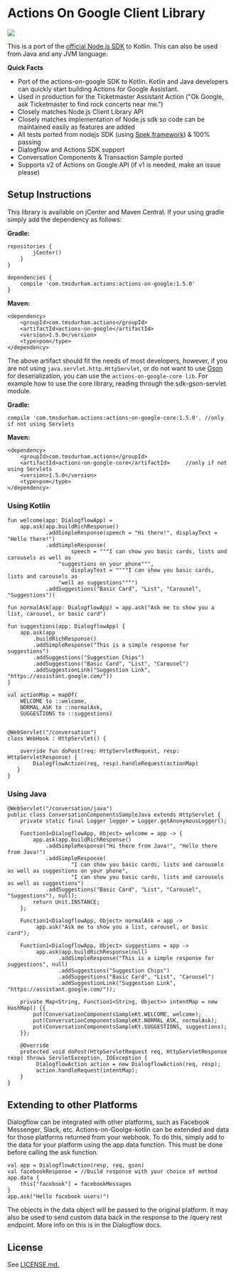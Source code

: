 # Actions On Google Client Library

![](https://storage.googleapis.com/kotlin-actions-sdk.appspot.com/actions-kotlin-java.png)

This is a port of the [official Node.js SDK](https://github.com/actions-on-google/actions-on-google-nodejs) to Kotlin.  This can also be used from Java and any JVM language.

__Quick Facts__

 * Port of the actions-on-google SDK to Kotlin.  Kotlin and Java developers can quickly start building Actions for Google Assistant.
  * Used in production for the Ticketmaster Assistant Action ("Ok Google, ask Ticketmaster to find rock concerts near me.")
 * Closely matches Node.js Client Library API
 * Closely matches implementation of Node.js sdk so code can be maintained easily as features are added
 * All tests ported from nodejs SDK (using [Spek framework](http://spekframework.org/)) & 100% passing
 * Dialogflow and Actions SDK support
 * Conversation Components & Transaction Sample ported
 * Supports v2 of Actions on Google API (if v1 is needed, make an issue please)

## Setup Instructions

This library is available on jCenter and Maven Central.  If your using gradle simply add the dependency as follows:

__Gradle:__

    repositories {
            jCenter()
        }
    }
    
    dependencies {
        compile 'com.tmsdurham.actions:actions-on-google:1.5.0'
    }
__Maven:__

    <dependency>
  		<groupId>com.tmsdurham.actions</groupId>
  		<artifactId>actions-on-google</artifactId>
  		<version>1.5.0</version>
  		<type>pom</type>
    </dependency>

The above artifact should fit the needs of most developers, however, if you are not using ```java.servlet.http.HttpServlet```, or do not want to use [Gson](https://github.com/google/gson) for deserialization, you can use the ```actions-on-google-core lib```.  For example how to use the core library, reading through the sdk-gson-servlet module.    

__Gradle:__

   	compile 'com.tmsdurham.actions:actions-on-google-core:1.5.0'. //only if not using Servlets

__Maven:__

    <dependency>
  		<groupId>com.tmsdurham.actions</groupId>
  		<artifactId>actions-on-google-core</artifactId>		//only if not using Servlets
  		<version>1.5.0</version>
  		<type>pom</type>
    </dependency>


### Using Kotlin

    fun welcome(app: DialogflowApp) =
        app.ask(app.buildRichResponse()
                .addSimpleResponse(speech = "Hi there!", displayText = "Hello there!")
                .addSimpleResponse(
                        speech = """I can show you basic cards, lists and carousels as well as
                    "suggestions on your phone""",
                        displayText = """"I can show you basic cards, lists and carousels as
                    "well as suggestions"""")
                .addSuggestions("Basic Card", "List", "Carousel", "Suggestions"))
                
    fun normalAsk(app: DialogflowApp) = app.ask("Ask me to show you a list, carousel, or basic card")

    fun suggestions(app: DialogflowApp) {
        app.ask(app
            .buildRichResponse()
            .addSimpleResponse("This is a simple response for suggestions")
            .addSuggestions("Suggestion Chips")
            .addSuggestions("Basic Card", "List", "Carousel")
            .addSuggestionLink("Suggestion Link", "https://assistant.google.com/"))
    }
    
    val actionMap = mapOf(
        WELCOME to ::welcome,
        NORMAL_ASK to ::normalAsk,
        SUGGESTIONS to ::suggestions)
      
    
    @WebServlet("/conversation")
    class WebHook : HttpServlet() {

    	override fun doPost(req: HttpServletRequest, resp: HttpServletResponse) {
        	DialogflowAction(req, resp).handleRequest(actionMap)
       }
    }

### Using Java

	@WebServlet("/conversation/java")
	public class ConversationComponentsSampleJava extends HttpServlet {
    	private static final Logger logger = Logger.getAnonymousLogger();

		Function1<DialogflowApp, Object> welcome = app -> {
        	app.ask(app.buildRichResponse()
                .addSimpleResponse("Hi there from Java!", "Hello there from Java!")
                .addSimpleResponse(
                        "I can show you basic cards, lists and carousels as well as suggestions on your phone",
                        "I can show you basic cards, lists and carousels as well as suggestions")
                .addSuggestions("Basic Card", "List", "Carousel", "Suggestions"), null);
        	return Unit.INSTANCE;
    	};

    	Function1<DialogflowApp, Object> normalAsk = app ->
       	     app.ask("Ask me to show you a list, carousel, or basic card");

    	Function1<DialogflowApp, Object> suggestions = app ->
       	     app.ask(app.buildRichResponse(null)
                    .addSimpleResponse("This is a simple response for suggestions", null)
                    .addSuggestions("Suggestion Chips")
                    .addSuggestions("Basic Card", "List", "Carousel")
                    .addSuggestionLink("Suggestion Link", "https://assistant.google.com/"));

		private Map<String, Function1<String, Object>> intentMap = new HashMap() {{
        	put(ConversationComponentsSampleKt.WELCOME, welcome);
        	put(ConversationComponentsSampleKt.NORMAL_ASK, normalAsk);
        	put(ConversationComponentsSampleKt.SUGGESTIONS, suggestions);
    	}};

    	@Override
    	protected void doPost(HttpServletRequest req, HttpServletResponse resp) throws ServletException, IOException {
         	 DialogflowAction action = new DialogflowAction(req, resp);
       	 	 action.handleRequest(intentMap);
    	}
    }


## Extending to other Platforms
Dialogflow can be integrated with other platforms, such as Facebook Messenger, Slack, etc.  Actions-on-Goolge-kotlin can be extended and data for those platforms returned from your webhook.  To do this, simply add to the data for your platform using the app.data function.  This must be done before calling the ask function.


    val app = DialogflowAction(resp, req, gson)
    val facebookResponse = //build response with your choice of method
    app.data {
    	this["facebook"] = facebookMessages
    }
    app.ask("Hello facebook users!")
    
The objects in the data object will be passed to the original platform.  It may also be used to send custom data back in the response to the /query rest endpoint.  More info on this is in the Dialogflow docs.

## License
See [LICENSE.md.](https://github.com/TicketmasterMobileStudio/actions-on-google-kotlin/blob/master/LICENSE)
